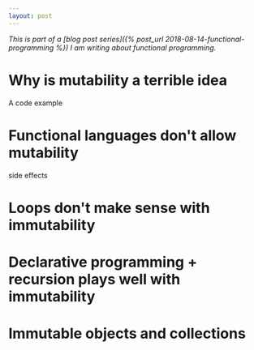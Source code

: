 ```yaml
---
layout: post
---
```


*This is part of a [blog post series]({% post_url 2018-08-14-functional-programming %}) I am writing about functional programming.*

Why is mutability a terrible idea
===

A code example

Functional languages don't allow mutability
===

side effects

Loops don't make sense with immutability
===

Declarative programming + recursion plays well with immutability
===

Immutable objects and collections
===